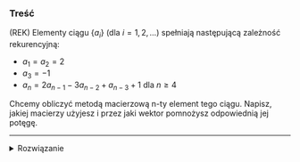 ### Treść
(REK)
Elementy ciągu $\{a_i\}$ (dla $i = 1, 2, \dots$) spełniają następującą zależność rekurencyjną:
- $a_1 = a_2 = 2$
- $a_3 = -1$
- $a_n = 2a_{n-1} - 3a_{n-2} + a_{n-3} + 1$ dla $n \geq 4$

Chcemy obliczyć metodą macierzową n-ty element tego ciągu. Napisz, jakiej macierzy użyjesz i przez jaki wektor pomnożysz odpowiednią jej potęgę.

------
<details><summary>Rozwiązanie</summary>
<p>

